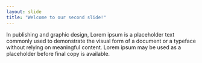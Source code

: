```yaml
---
layout: slide
title: "Welcome to our second slide!"
---
```

In publishing and graphic design, Lorem ipsum is a placeholder text commonly used to demonstrate the visual form of a document or a typeface without relying on meaningful content. Lorem ipsum may be used as a placeholder before final copy is available.
